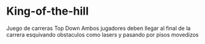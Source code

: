 # King-of-the-hill
Juego de carreras 
Top Down
Ambos jugadores deben llegar al final de la carrera esquivando obstaculos como lasers y pasando por pisos movedizos
